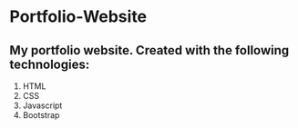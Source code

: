 # Portfolio-Website

## My portfolio website. Created with the following technologies:

1. HTML
2. CSS
3. Javascript
4. Bootstrap
